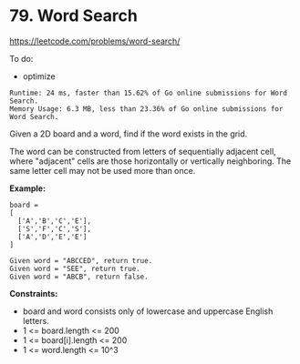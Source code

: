# 79. Word Search

https://leetcode.com/problems/word-search/

To do:
- optimize

```
Runtime: 24 ms, faster than 15.62% of Go online submissions for Word Search.
Memory Usage: 6.3 MB, less than 23.36% of Go online submissions for Word Search.
```

Given a 2D board and a word, find if the word exists in the grid.

The word can be constructed from letters of sequentially adjacent cell, where "adjacent" cells are those horizontally or vertically neighboring. The same letter cell may not be used more than once.

**Example:**
```
board =
[
  ['A','B','C','E'],
  ['S','F','C','S'],
  ['A','D','E','E']
]

Given word = "ABCCED", return true.
Given word = "SEE", return true.
Given word = "ABCB", return false.
``` 

**Constraints:**

- board and word consists only of lowercase and uppercase English letters.
- 1 <= board.length <= 200
- 1 <= board[i].length <= 200
- 1 <= word.length <= 10^3